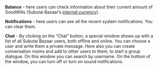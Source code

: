 **Balance** - here users can check information about their current
amount of GoodWills (Subutai Bazaar’s [*internal
currency*](https://subutai.io/goodwill.html)).

**Notifications** - here users can see all the recent system
notifications. You can clear them.

**Chat** - By clicking on the “Chat” button, a special window shows up
with a list of all Subutai Bazaar users, both offline and online. You
can choose a user and write them a private message. Here also you can
create conversation rooms and add to other users to them, to start a
group dialogue. On this window you can search by username. On the bottom
of the window, you can turn off or turn on sound notifications.
